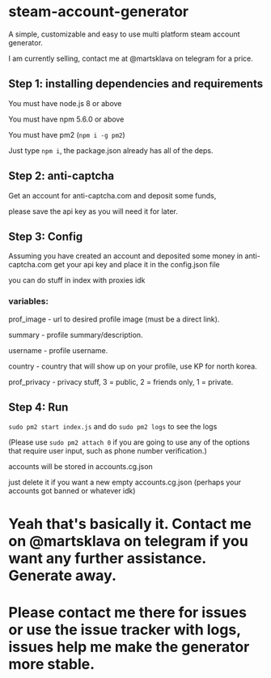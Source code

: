 # steam-account-generator


A simple, customizable and easy to use multi platform steam account generator.


I am currently selling, contact me at @martsklava on telegram for a price.


## Step 1: installing dependencies and requirements
You must have node.js 8 or above


You must have npm 5.6.0 or above


You must have pm2 (`npm i -g pm2`)


Just type `npm i`, the package.json already has all of the deps.

## Step 2: anti-captcha
Get an account for anti-captcha.com and deposit some funds, 


please save the api key as you will need it for later.

## Step 3: Config

Assuming you have created an account and deposited some money in anti-captcha.com get your api key and place it in the config.json file

you can do stuff in index with proxies idk

### variables:


prof_image - url to desired profile image (must be a direct link).


summary - profile summary/description.


username - profile username.


country - country that will show up on your profile, use KP for north korea.


prof_privacy - privacy stuff, 3 = public, 2 = friends only, 1 = private.


## Step 4: Run
`sudo pm2 start index.js` and do `sudo pm2 logs` to see the logs


(Please use `sudo pm2 attach 0` if you are going to use any of the options that require user input, such as phone number verification.)


accounts will be stored in accounts.cg.json


just delete it if you want a new empty accounts.cg.json (perhaps your accounts got banned or whatever idk)


# Yeah that's basically it. Contact me on @martsklava on telegram if you want any further assistance. Generate away.


# Please contact me there for issues or use the issue tracker with logs, issues help me make the generator more stable.
